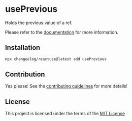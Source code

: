 # usePrevious

Holds the previous value of a ref.

Please refer to the [documentation](#) for more information.

## Installation

```bash
npx changeelog/reactuse@latest add usePrevious
```

## Contribution

Yes please! See the [contributing guidelines](/CONTRIBUTING.md) for more details!

## License

This project is licensed under the terms of the [MIT License](/LICENSE)
